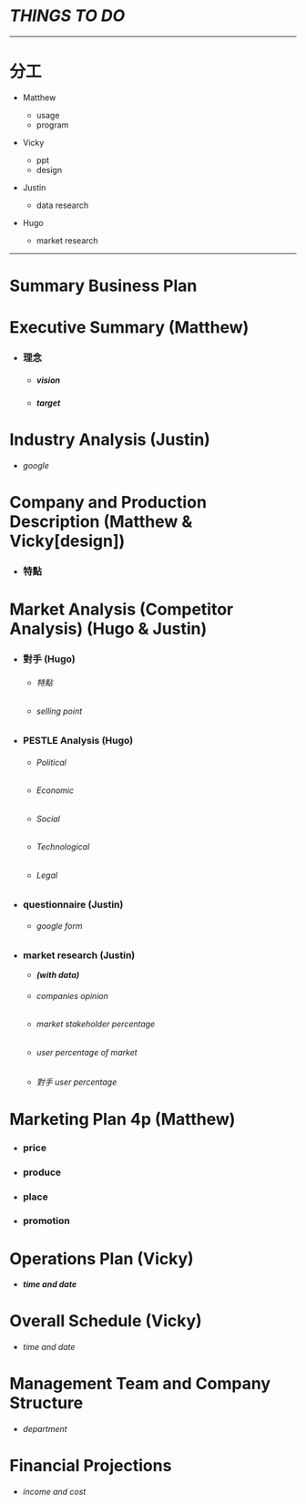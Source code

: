 # *THINGS TO DO*
***

# 分工
  - Matthew
     - usage
     - program

  - Vicky
    - ppt
    - design

  - Justin
    - data research

  - Hugo
    - market research

- - -

# Summary Business Plan  
# Executive Summary (Matthew)
  - ### 理念
    - ##### vision
    - ##### target

# Industry Analysis (Justin)
  - ###### google

# Company and Production Description (Matthew & Vicky[design])
  - ### 特點

# Market Analysis (Competitor Analysis) (Hugo & Justin)
  - ### 對手 (Hugo)
    - ###### 特點
    - ###### selling point

  - ### PESTLE Analysis (Hugo)
    - ###### Political
    - ###### Economic
    - ###### Social
    - ###### Technological
    - ###### Legal

  - ### questionnaire (Justin)
    - ###### google form

  - ### market research (Justin)
    - ***(with data)***
    - ###### companies opinion
    - ###### market stakeholder percentage
    - ###### user percentage of market
    - ###### 對手 user percentage

# Marketing Plan 4p (Matthew)
  - ### price
  - ### produce
  - ### place
  - ### promotion

# Operations Plan (Vicky)
  - ##### time and date

# Overall Schedule (Vicky)
  - ###### time and date

# Management Team and Company Structure
  - ###### department

# Financial Projections
  - ###### income and cost